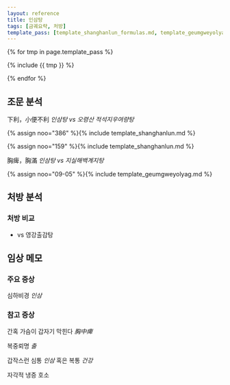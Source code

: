 ```yaml
---
layout: reference
title: 인삼탕
tags: [금궤요략, 처방]
template_pass: [template_shanghanlun_formulas.md, template_geumgweyolyag_formulas.md, template_etc_formulas.md]
---
```


{% for tmp in page.template_pass %}

{% include {{ tmp }} %}

{% endfor %}

## 조문 분석

下利，小便不利 _인삼탕 vs 오령산_ _적석지우여량탕_

{% assign noo="386" %}{% include template_shanghanlun.md %}

{% assign noo="159" %}{% include template_shanghanlun.md %}

胸痺，胸滿 _인삼탕 vs 지실해백계지탕_

{% assign noo="09-05" %}{% include template_geumgweyolyag.md %}

## 처방 분석

### 처방 비교

* vs 영강출감탕

## 임상 메모


### 주요 증상

심하비경 _인삼_

### 참고 증상

간혹 가슴이 갑자기 막힌다 _胸中痺_

복중뢰명 _출_

갑작스런 심통 _인삼_ 혹은 복통 _건강_

자각적 냉증 호소
